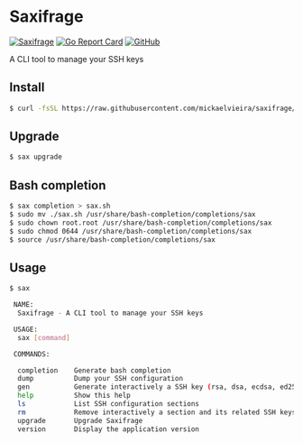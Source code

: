 # Saxifrage

[![Saxifrage](https://github.com/mickaelvieira/saxifrage/workflows/Saxifrage/badge.svg)](https://github.com/mickaelvieira/saxifrage/actions) [![Go Report Card](https://goreportcard.com/badge/github.com/mickaelvieira/saxifrage)](https://goreportcard.com/report/github.com/mickaelvieira/saxifrage) [![GitHub](https://img.shields.io/github/license/mickaelvieira/saxifrage)](https://github.com/mickaelvieira/saxifrage/blob/stable/LICENSE.md)

A CLI tool to manage your SSH keys

## Install

```sh
$ curl -fsSL https://raw.githubusercontent.com/mickaelvieira/saxifrage/stable/scripts/install | sh
```

## Upgrade

```sh
$ sax upgrade
```

## Bash completion

```sh
$ sax completion > sax.sh
$ sudo mv ./sax.sh /usr/share/bash-completion/completions/sax
$ sudo chown root.root /usr/share/bash-completion/completions/sax
$ sudo chmod 0644 /usr/share/bash-completion/completions/sax
$ source /usr/share/bash-completion/completions/sax
```

## Usage

```sh
$ sax

 NAME:
  Saxifrage - A CLI tool to manage your SSH keys

 USAGE:
  sax [command]

 COMMANDS:

  completion    Generate bash completion
  dump          Dump your SSH configuration
  gen           Generate interactively a SSH key (rsa, dsa, ecdsa, ed25519)
  help          Show this help
  ls            List SSH configuration sections
  rm            Remove interactively a section and its related SSH keys
  upgrade       Upgrade Saxifrage
  version       Display the application version

```
